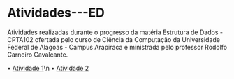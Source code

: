 # Atividades---ED

Atividades realizadas durante o progresso da matéria Estrutura de Dados - CPTA102 ofertada pelo curso de Ciência da Computação da Universidade Federal de Alagoas - Campus Arapiraca e ministrada pelo professor Rodolfo Carneiro Cavalcante.

• [Atividade 1](https://colab.research.google.com/drive/19MOelcwVpatvm_oSG-RTcWE1e6aEHRdz?usp=sharing)\n
• [Atividade 2](https://colab.research.google.com/drive/1W-w_mZxOca15-Rc5xvBeuxSRdzpxMY0C?usp=sharing)

